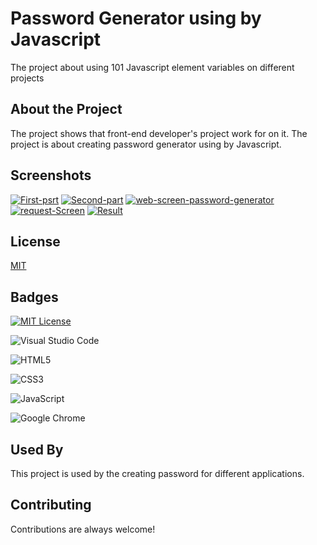 
# Password Generator using by Javascript
The project about using 101 Javascript element variables on different projects


## About the Project
The project shows that  front-end developer's project work for on it. The project is about creating password
generator using by Javascript. 

## Screenshots

<a href="https://ibb.co/B6cGf5J"><img src="https://i.ibb.co/rpF3QRh/First-psrt.jpg" alt="First-psrt" border="0"></a>
<a href="https://ibb.co/MprV8kB"><img src="https://i.ibb.co/K7dqNxK/Second-part.jpg" alt="Second-part" border="0"></a>
<a href="https://ibb.co/5TmsjtP"><img src="https://i.ibb.co/2qxcMmT/web-screen-password-generator.jpg" alt="web-screen-password-generator" border="0"></a>
<a href="https://ibb.co/nnDhHw1"><img src="https://i.ibb.co/qWRbtDg/request-Screen.jpg" alt="request-Screen" border="0"></a>
<a href="https://ibb.co/sW0fS2r"><img src="https://i.ibb.co/BnXpDtR/Result.jpg" alt="Result" border="0"></a>


## License

[MIT](https://choosealicense.com/licenses/mit/)


## Badges
[![MIT License](https://img.shields.io/badge/License-MIT-green.svg)](https://choosealicense.com/licenses/mit/)

![Visual Studio Code](https://img.shields.io/badge/Visual%20Studio%20Code-0078d7.svg?style=for-the-badge&logo=visual-studio-code&logoColor=white)

![HTML5](https://img.shields.io/badge/html5-%23E34F26.svg?style=for-the-badge&logo=html5&logoColor=white)

![CSS3](https://img.shields.io/badge/css3-%231572B6.svg?style=for-the-badge&logo=css3&logoColor=white)

![JavaScript](https://img.shields.io/badge/javascript-%23323330.svg?style=for-the-badge&logo=javascript&logoColor=%23F7DF1E)

![Google Chrome](https://img.shields.io/badge/Google%20Chrome-4285F4?style=for-the-badge&logo=GoogleChrome&logoColor=white)


## Used By

This project is used by the creating password for different applications.


## Contributing

Contributions are always welcome!


